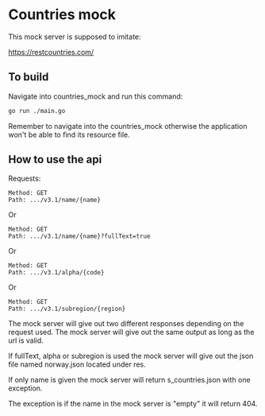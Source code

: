 # Countries mock 
This mock server is supposed to imitate:

https://restcountries.com/ 

## To build
Navigate into countries_mock and run this command:
```bash
go run ./main.go
``` 
Remember to navigate into the countries_mock otherwise the application won't
be able to find its resource file. 

## How to use the api
Requests: 
```
Method: GET
Path: .../v3.1/name/{name}
``` 

Or

```
Method: GET
Path: .../v3.1/name/{name}?fullText=true
```

Or 

```
Method: GET
Path: .../v3.1/alpha/{code}
```

Or

```
Method: GET
Path: .../v3.1/subregion/{region}
```


The mock server will give out two different responses depending on the request
used. The mock server will give out the same output as long as the url is valid. 

If fullText, alpha or subregion is used the mock server will give out the json 
file named norway.json located under res.

If only name is given the mock server will return s_countries.json with one 
exception. 

The exception is if the name in the mock server is "empty" it will return 404.


